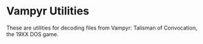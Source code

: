 Vampyr Utilities
================

These are utilities for decoding files from Vampyr: Talisman of Convocation,
the 19XX DOS game.